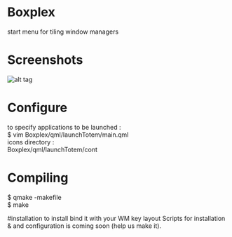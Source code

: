 # Boxplex
start menu for tiling window managers

# Screenshots
![alt tag]( http://i.imgur.com/TEIo3KO.png?1)

# Configure
to specify applications to be launched :<br />
$ vim Boxplex/qml/launchTotem/main.qml<br />
icons directory :<br />
Boxplex/qml/launchTotem/cont

# Compiling
$ qmake -makefile <br />
$ make

#installation
to install bind it with your WM key layout
Scripts for installation & and configuration is coming soon (help us make it).
